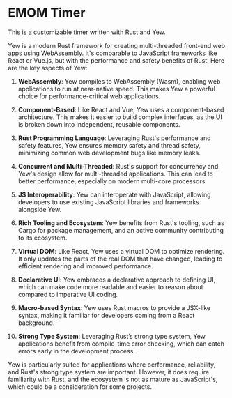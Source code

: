 # EMOM Timer

This is a customizable timer written with Rust and Yew.   

Yew is a modern Rust framework for creating multi-threaded front-end web apps using WebAssembly. It's comparable to JavaScript frameworks like React or Vue.js, but with the performance and safety benefits of Rust. Here are the key aspects of Yew:

1. **WebAssembly**: Yew compiles to WebAssembly (Wasm), enabling web applications to run at near-native speed. This makes Yew a powerful choice for performance-critical web applications.

2. **Component-Based**: Like React and Vue, Yew uses a component-based architecture. This makes it easier to build complex interfaces, as the UI is broken down into independent, reusable components.

3. **Rust Programming Language**: Leveraging Rust's performance and safety features, Yew ensures memory safety and thread safety, minimizing common web development bugs like memory leaks.

4. **Concurrent and Multi-Threaded**: Rust's support for concurrency and Yew's design allow for multi-threaded applications. This can lead to better performance, especially on modern multi-core processors.

5. **JS Interoperability**: Yew can interoperate with JavaScript, allowing developers to use existing JavaScript libraries and frameworks alongside Yew.

6. **Rich Tooling and Ecosystem**: Yew benefits from Rust's tooling, such as Cargo for package management, and an active community contributing to its ecosystem.

7. **Virtual DOM**: Like React, Yew uses a virtual DOM to optimize rendering. It only updates the parts of the real DOM that have changed, leading to efficient rendering and improved performance.

8. **Declarative UI**: Yew embraces a declarative approach to defining UI, which can make code more readable and easier to reason about compared to imperative UI coding.

9. **Macro-based Syntax**: Yew uses Rust macros to provide a JSX-like syntax, making it familiar for developers coming from a React background.

10. **Strong Type System**: Leveraging Rust’s strong type system, Yew applications benefit from compile-time error checking, which can catch errors early in the development process.

Yew is particularly suited for applications where performance, reliability, and Rust's strong type system are important. However, it does require familiarity with Rust, and the ecosystem is not as mature as JavaScript's, which could be a consideration for some projects.
